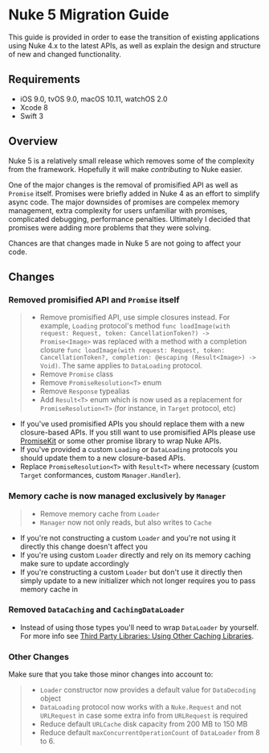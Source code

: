 # Nuke 5 Migration Guide

This guide is provided in order to ease the transition of existing applications using Nuke 4.x to the latest APIs, as well as explain the design and structure of new and changed functionality.

## Requirements

- iOS 9.0, tvOS 9.0, macOS 10.11, watchOS 2.0
- Xcode 8
- Swift 3

## Overview

Nuke 5 is a relatively small release which removes some of the complexity from the framework. Hopefully it will make *contributing* to Nuke easier.

One of the major changes is the removal of promisified API as well as `Promise` itself. Promises were briefly added in Nuke 4 as an effort to simplify async code. The major downsides of promises are compelex memory management, extra complexity for users unfamiliar with promises, complicated debugging, performance penalties. Ultimately I decided that promises were adding more problems that they were solving. 

Chances are that changes made in Nuke 5 are not going to affect your code.

## Changes

### Removed promisified API and `Promise` itself

> - Remove promisified API, use simple closures instead. For example, `Loading` protocol's method `func loadImage(with request: Request, token: CancellationToken?) -> Promise<Image>` was replaced with a method with a completion closure `func loadImage(with request: Request, token: CancellationToken?, completion: @escaping (Result<Image>) -> Void)`. The same applies to `DataLoading` protocol.
> - Remove `Promise` class
> - Remove `PromiseResolution<T>` enum
> - Remove `Response` typealias
> - Add `Result<T>` enum which is now used as a replacement for `PromiseResolution<T>` (for instance, in `Target` protocol, etc)

- If you've used promisified APIs you should replace them with a new closure-based APIs. If you still want to use promisified APIs please use [PromiseKit](https://github.com/mxcl/PromiseKit) or some other promise library to wrap Nuke APIs.
- If you've provided a custom `Loading` or `DataLoading` protocols you should update them to a new closure-based APIs.
- Replace `PromiseResolution<T>` with `Result<T>` where necessary (custom `Target` conformances, custom `Manager.Handler`).

### Memory cache is now managed exclusively by `Manager`

> - Remove memory cache from `Loader`
> - `Manager` now not only reads, but also writes to `Cache`

- If you're not constructing a custom `Loader` and you're not using it directly this change doesn't affect you
- If you're using custom `Loader` directly and rely on its memory caching make sure to update accordingly
- If you're constructing a custom `Loader` but don't use it directly then simply update to a new initializer which not longer requires you to pass memory cache in

### Removed `DataCaching` and `CachingDataLoader`

- Instead of using those types you'll need to wrap `DataLoader` by yourself. For more info see [Third Party Libraries: Using Other Caching Libraries](https://github.com/kean/Nuke/blob/master/Documentation/Guides/Third%20Party%20Libraries.md#using-other-caching-libraries). 

### Other Changes

Make sure that you take those minor changes into account to:

> - `Loader` constructor now provides a default value for `DataDecoding` object
> - `DataLoading` protocol now works with a `Nuke.Request` and not `URLRequest` in case some extra info from `URLRequest` is required
> - Reduce default `URLCache` disk capacity from 200 MB to 150 MB
> - Reduce default `maxConcurrentOperationCount` of `DataLoader` from 8 to 6.
